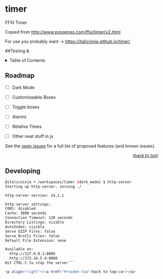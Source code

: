 # timer
<a name="readme-top"></a>
FFXI Timer

Copied from http://www.pyogenes.com/ffxi/timer/v2.html

For use you probably want -> https://italicninja.github.io/timer/

##Testing &

<!-- TABLE OF CONTENTS -->
<details>
  <summary>Table of Contents</summary>
  <ol>
    <li>
      <a href="#about-the-project">About The Project</a>
      <ul>
        <li><a href="#built-with">Built With</a></li>
      </ul>
    </li>
    <li>
      <a href="#getting-started">Getting Started</a>
      <ul>
        <li><a href="#prerequisites">Prerequisites</a></li>
        <li><a href="#installation">Installation</a></li>
      </ul>
    </li>
    <li><a href="#usage">Usage</a></li>
    <li><a href="#roadmap">Roadmap</a></li>
    <li><a href="#contributing">Contributing</a></li>
    <li><a href="#license">License</a></li>
    <li><a href="#contact">Contact</a></li>
    <li><a href="#acknowledgments">Acknowledgments</a></li>
  </ol>
</details>

<!-- ROADMAP -->
## Roadmap

- [ ] Dark Mode
- [ ] Customizeable Boxes
- [ ] Toggle boxes
- [ ] Alarms
- [ ] Relative Times
- [ ] Other neat stuff in js


See the [open issues](https://github.com/italicninja/timer/issues) for a full list of proposed features (and known issues).

<p align="right">(<a href="#readme-top">back to top</a>)</p>

<!-- Developing -->
## Developing

```bash
@italicninja ➜ /workspaces/timer (dark_mode) $ http-server
Starting up http-server, serving ./

http-server version: 14.1.1

http-server settings:
CORS: disabled
Cache: 3600 seconds
Connection Timeout: 120 seconds
Directory Listings: visible
AutoIndex: visible
Serve GZIP Files: false
Serve Brotli Files: false
Default File Extension: none

Available on:
  http://127.0.0.1:8080
  http://172.16.5.4:8080
Hit CTRL-C to stop the server```

<p align="right">(<a href="#readme-top">back to top</a>)</p>
